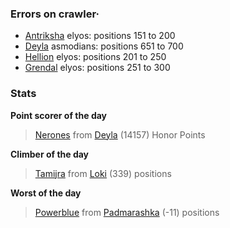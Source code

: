 ### Errors on crawler·
- [Antriksha](/#/ranking/Antriksha) elyos: positions 151 to 200
- [Deyla](/#/ranking/Deyla) asmodians: positions 651 to 700
- [Hellion](/#/ranking/Hellion) elyos: positions 201 to 250
- [Grendal](/#/ranking/Grendal) elyos: positions 251 to 300


### Stats

**Point scorer of the day**
>[Nerones](/#/character/Deyla/1538856) from [Deyla](/#/ranking/Deyla)  (14157) Honor Points


**Climber of the day**
>[Tamijra](/#/character/Loki/1007384) from [Loki](/#/ranking/Loki)  (339) positions


**Worst of the day**
>[Powerblue](/#/character/Padmarashka/9044) from [Padmarashka](/#/ranking/Padmarashka)  (-11) positions


